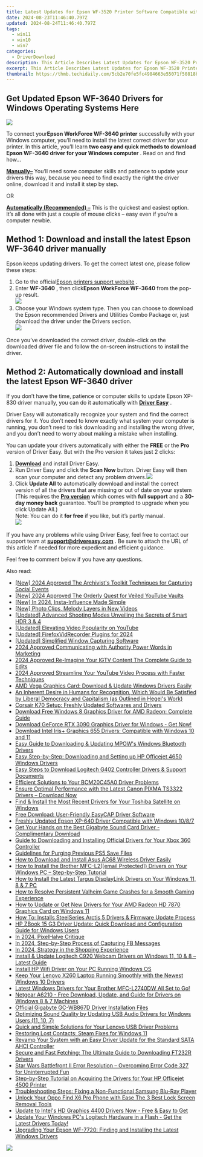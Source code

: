 ```yaml
---
title: Latest Updates for Epson WF-3520 Printer Software Compatible with Windows Operating Systems
date: 2024-08-23T11:46:40.797Z
updated: 2024-08-24T11:46:40.797Z
tags:
  - win11
  - win10
  - win7
categories:
  - DriverDownload
description: This Article Describes Latest Updates for Epson WF-3520 Printer Software Compatible with Windows Operating Systems
excerpt: This Article Describes Latest Updates for Epson WF-3520 Printer Software Compatible with Windows Operating Systems
thumbnail: https://thmb.techidaily.com/5cb2e70fe5fc4984663e55071f50818b86ad28c6053861679577418a188e88c7.jpg
---
```


## Get Updated Epson WF-3640 Drivers for Windows Operating Systems Here

![](https://images.drivereasy.com/wp-content/uploads/2018/09/img_5bacc4586682e.jpg)

 To connect your**Epson WorkForce WF-3640 printer** successfully with your Windows computer, you’ll need to install the latest correct driver for your printer. In this article, you’ll learn **two easy and quick methods to download Epson WF-3640 driver for your Windows computer** . Read on and find how…

[**Manually–**](https://tools.techidaily.com/drivereasy/download/) You’ll need some computer skills and patience to update your drivers this way, because you need to find exactly the right the driver online, download it and install it step by step.

OR

**[Automatically (Recommended) –](https://www.drivereasy.com/knowledge/epson-wf-3640-driver-download-for-windows-computer/#auto)**  This is the quickest and easiest option. It’s all done with just a couple of mouse clicks – easy even if you’re a computer newbie.

## Method 1: Download and install the latest Epson WF-3640 driver manually

 Epson keeps updating drivers. To get the correct latest one, please follow these steps:

1. Go to the official[Epson printers support website](https://epson.com/Support/Printers/sh/s1) .
2. Enter **WF-3640** , then click**Epson WorkForce WF-3640**  from the pop-up result.  
![](https://images.drivereasy.com/wp-content/uploads/2018/09/img_5bacc538d5b7f.jpg)
3. Choose your Windows system type. Then you can choose to download the Epson recommended Drivers and Utilities Combo Package or, just download the driver under the Drivers section.  
![](https://images.drivereasy.com/wp-content/uploads/2018/09/img_5bacc5e32d3b3.jpg)

 Once you’ve downloaded the correct driver, double-click on the downloaded driver file and follow the on-screen instructions to install the driver.

## Method 2: Automatically download and install the latest Epson WF-3640 driver

 If you don’t have the time, patience or computer skills to update Epson XP-830 driver manually, you can do it automatically with **[Driver Easy](https://tools.techidaily.com/drivereasy/download/)**  .

 Driver Easy will automatically recognize your system and find the correct drivers for it. You don’t need to know exactly what system your computer is running, you don’t need to risk downloading and installing the wrong driver, and you don’t need to worry about making a mistake when installing.

 You can update your drivers automatically with either the **FREE**   or the **Pro**   version of Driver Easy. But with the Pro version it takes just 2 clicks:

1. **[Download](https://tools.techidaily.com/drivereasy/download/)**  and install Driver Easy.
2. Run Driver Easy and click the **Scan Now**   button. Driver Easy will then scan your computer and detect any problem drivers.![](https://images.drivereasy.com/wp-content/uploads/2018/09/img_5ba1ea290d77b.jpg)
3. Click **Update All**  to automatically download and install the correct version of all the drivers that are missing or out of date on your system  (This requires the **[Pro version](https://tools.techidaily.com/drivereasy/download/)**  which comes with **full support** and a **30-day money back**  guarantee. You’ll be prompted to upgrade when you click Update All.)  
Note: You can do it   **for free**  if you like, but it’s partly manual.  
![](https://images.drivereasy.com/wp-content/uploads/2018/09/img_5bacc79318441.jpg)

 If you have any problems while using Driver Easy, feel free to contact our support team at **<support@drivereasy.com>** . Be sure to attach the URL of this article if needed for more expedient and efficient guidance.

Feel free to comment below if you have any questions.

<ins class="adsbygoogle"
     style="display:block"
     data-ad-format="autorelaxed"
     data-ad-client="ca-pub-7571918770474297"
     data-ad-slot="1223367746"></ins>



<ins class="adsbygoogle"
     style="display:block"
     data-ad-client="ca-pub-7571918770474297"
     data-ad-slot="8358498916"
     data-ad-format="auto"
     data-full-width-responsive="true"></ins>

<span class="atpl-alsoreadstyle">Also read:</span>
<div><ul>
<li><a href="https://facebook-video-recording.techidaily.com/new-2024-approved-the-archivists-toolkit-techniques-for-capturing-social-events/"><u>[New] 2024 Approved  The Archivist's Toolkit  Techniques for Capturing Social Events</u></a></li>
<li><a href="https://youtube-data.techidaily.com/024-approved-the-orderly-quest-for-veiled-youtube-vaults/"><u>[New] 2024 Approved  The Orderly Quest for Veiled YouTube Vaults</u></a></li>
<li><a href="https://instagram-clips.techidaily.com/new-in-2024-insta-influence-made-simple/"><u>[New] In 2024, Insta-Influence Made Simple</u></a></li>
<li><a href="https://extra-support.techidaily.com/new-photo-clips-melody-layers-in-new-videos/"><u>[New] Photo Clips, Melody Layers in New Videos</u></a></li>
<li><a href="https://extra-information.techidaily.com/updated-advanced-shooting-modes-unveiling-the-secrets-of-smart-hdr-3-and-4/"><u>[Updated] Advanced Shooting Modes  Unveiling the Secrets of Smart HDR 3 & 4</u></a></li>
<li><a href="https://youtube-videos.techidaily.com/updated-elevating-video-popularity-on-youtube/"><u>[Updated] Elevating Video Popularity on YouTube</u></a></li>
<li><a href="https://screen-video-capture.techidaily.com/updated-firefoxvidrecorder-plugins-for-2024/"><u>[Updated] FirefoxVidRecorder Plugins for 2024</u></a></li>
<li><a href="https://screen-activity-recording.techidaily.com/updated-simplified-window-capturing-software/"><u>[Updated] Simplified Window Capturing Software</u></a></li>
<li><a href="https://extra-tips.techidaily.com/2024-approved-communicating-with-authority-power-words-in-marketing/"><u>2024 Approved  Communicating with Authority  Power Words in Marketing</u></a></li>
<li><a href="https://instagram-video-files.techidaily.com/2024-approved-re-imagine-your-igtv-content-the-complete-guide-to-edits/"><u>2024 Approved  Re-Imagine Your IGTV Content  The Complete Guide to Edits</u></a></li>
<li><a href="https://youtube-stream.techidaily.com/2024-approved-streamline-your-youtube-video-process-with-faster-techniques/"><u>2024 Approved  Streamline Your YouTube Video Process with Faster Techniques</u></a></li>
<li><a href="https://win-amazing.techidaily.com/1722962675239-amd-vega-graphics-card-download-and-update-windows-drivers-easily/"><u>AMD Vega Graphics Card: Download & Update Windows Drivers Easily</u></a></li>
<li><a href="https://win-amazing.techidaily.com/1722972648041-an-inherent-desire-in-humans-for-recognition-which-would-be-satisfied-by-liberal-democracy-and-capitalism-as-outlined-in-hegels-work/"><u>An Inherent Desire in Humans for Recognition, Which Would Be Satisfied by Liberal Democracy and Capitalism (as Outlined in Hegel's Work)</u></a></li>
<li><a href="https://win-amazing.techidaily.com/corsair-k70-setup-freshly-updated-softwares-and-drivers/"><u>Corsair K70 Setup: Freshly Updated Softwares and Drivers</u></a></li>
<li><a href="https://win-amazing.techidaily.com/download-free-windows-8-graphics-driver-for-amd-radeon-complete-guide/"><u>Download Free Windows 8 Graphics Driver for AMD Radeon: Complete Guide</u></a></li>
<li><a href="https://win-amazing.techidaily.com/1722969003107-download-geforce-rtx-3090-graphics-driver-for-windows-get-now/"><u>Download GeForce RTX 3090 Graphics Driver for Windows - Get Now!</u></a></li>
<li><a href="https://win-amazing.techidaily.com/download-intel-irisplus-graphics-655-drivers-compatible-with-windows-10-and-11/"><u>Download Intel Iris+ Graphics 655 Drivers: Compatible with Windows 10 and 11</u></a></li>
<li><a href="https://win-amazing.techidaily.com/easy-guide-to-downloading-and-updating-mpows-windows-bluetooth-drivers/"><u>Easy Guide to Downloading & Updating MPOW's Windows Bluetooth Drivers</u></a></li>
<li><a href="https://win-amazing.techidaily.com/easy-step-by-step-downloading-and-setting-up-hp-officejet-4650-windows-drivers/"><u>Easy Step-by-Step: Downloading and Setting up HP Officejet 4650 Windows Drivers</u></a></li>
<li><a href="https://win-amazing.techidaily.com/easy-steps-to-download-logitech-g402-controller-drivers-and-support-documents/"><u>Easy Steps to Download Logitech G402 Controller Drivers & Support Documents</u></a></li>
<li><a href="https://win-amazing.techidaily.com/efficient-solutions-to-your-bcm20c45a0-driver-problems/"><u>Efficient Solutions to Your BCM20C45A0 Driver Problems</u></a></li>
<li><a href="https://win-amazing.techidaily.com/ensure-optimal-performance-with-the-latest-canon-pixma-ts3322-drivers-download-now/"><u>Ensure Optimal Performance with the Latest Canon PIXMA TS3322 Drivers – Download Now</u></a></li>
<li><a href="https://win-amazing.techidaily.com/find-and-install-the-most-recent-drivers-for-your-toshiba-satellite-on-windows/"><u>Find & Install the Most Recent Drivers for Your Toshiba Satellite on Windows</u></a></li>
<li><a href="https://win-amazing.techidaily.com/free-download-user-friendly-easycap-driver-software/"><u>Free Download: User-Friendly EasyCAP Driver Software</u></a></li>
<li><a href="https://win-amazing.techidaily.com/freshly-updated-epson-xp-640-driver-compatible-with-windows-1087/"><u>Freshly Updated Epson XP-640 Driver Compatible with Windows 10/8/7</u></a></li>
<li><a href="https://win-amazing.techidaily.com/get-your-hands-on-the-best-gigabyte-sound-card-driver-complimentary-download/"><u>Get Your Hands on the Best Gigabyte Sound Card Driver - Complimentary Download</u></a></li>
<li><a href="https://win-amazing.techidaily.com/guide-to-downloading-and-installing-official-drivers-for-your-xbox-360-controller/"><u>Guide to Downloading and Installing Official Drivers for Your Xbox 360 Controller</u></a></li>
<li><a href="https://games-able.techidaily.com/guidelines-for-purging-previous-ps5-save-files/"><u>Guidelines for Purging Previous PS5 Save Files</u></a></li>
<li><a href="https://win-amazing.techidaily.com/how-to-download-and-install-asus-ac68-wireless-driver-easily/"><u>How to Download and Install Asus AC68 Wireless Driver Easily</u></a></li>
<li><a href="https://win-amazing.techidaily.com/how-to-install-the-brother-mfc-l2email-protected-drivers-on-your-windows-pc-step-by-step-tutorial/"><u>How to Install the Brother MFC-L2([email Protected]) Drivers on Your Windows PC – Step-by-Step Tutorial</u></a></li>
<li><a href="https://win-amazing.techidaily.com/how-to-install-the-latest-targus-displaylink-drivers-on-your-windows-11-8-and-7-pc/"><u>How to Install the Latest Targus DisplayLink Drivers on Your Windows 11, 8 & 7 PC</u></a></li>
<li><a href="https://win-blog.techidaily.com/how-to-resolve-persistent-valheim-game-crashes-for-a-smooth-gaming-experience/"><u>How to Resolve Persistent Valheim Game Crashes for a Smooth Gaming Experience</u></a></li>
<li><a href="https://win-amazing.techidaily.com/how-to-update-or-get-new-drivers-for-your-amd-radeon-hd-7870-graphics-card-on-windows-11/"><u>How to Update or Get New Drivers for Your AMD Radeon HD 7870 Graphics Card on Windows 11</u></a></li>
<li><a href="https://win-amazing.techidaily.com/how-to-installs-steelseries-arctis-5-drivers-and-firmware-update-process/"><u>How To: Installs SteelSeries Arctis 5 Drivers & Firmware Update Process</u></a></li>
<li><a href="https://win-amazing.techidaily.com/hp-zbook-15-g3-driver-update-quick-download-and-configuration-guide-for-windows-users/"><u>HP ZBook 15 G3 Driver Update: Quick Download and Configuration Guide for Windows Users</u></a></li>
<li><a href="https://screen-sharing-recording.techidaily.com/in-2024-pixelhalve-critique/"><u>In 2024, PixelHalve Critique</u></a></li>
<li><a href="https://video-screen-grab.techidaily.com/in-2024-step-by-step-process-of-capturing-fb-messages/"><u>In 2024, Step-by-Step Process of Capturing FB Messages</u></a></li>
<li><a href="https://some-approaches.techidaily.com/in-2024-strategy-in-the-shopping-experience/"><u>In 2024, Strategy in the Shopping Experience</u></a></li>
<li><a href="https://win-amazing.techidaily.com/install-and-update-logitech-c920-webcam-drivers-on-windows-11-10-and-8-latest-guide/"><u>Install & Update Logitech C920 Webcam Drivers on Windows 11, 10 & 8 – Latest Guide</u></a></li>
<li><a href="https://win-amazing.techidaily.com/install-hp-wifi-driver-on-your-pc-running-windows-os/"><u>Install HP Wifi Driver on Your PC Running Windows OS</u></a></li>
<li><a href="https://win-amazing.techidaily.com/keep-your-lenovo-x260-laptop-running-smoothly-with-the-newest-windows-10-drivers/"><u>Keep Your Lenovo X260 Laptop Running Smoothly with the Newest Windows 10 Drivers</u></a></li>
<li><a href="https://win-amazing.techidaily.com/latest-windows-drivers-for-your-brother-mfc-l2740dw-all-set-to-go/"><u>Latest Windows Drivers for Your Brother MFC-L2740DW All Set to Go!</u></a></li>
<li><a href="https://win-amazing.techidaily.com/netgear-a6210-free-download-update-and-guide-for-drivers-on-windows-8-and-7-machines/"><u>Netgear A6210 - Free Download, Update, and Guide for Drivers on Windows 8 & 7 Machines</u></a></li>
<li><a href="https://win-amazing.techidaily.com/official-gigabyte-gc-wb867d-driver-installation-files/"><u>Official Gigabyte GC-WB867D Driver Installation Files</u></a></li>
<li><a href="https://win-amazing.techidaily.com/optimizing-sound-quality-by-updating-usb-audio-drivers-for-windows-users-11-10-7/"><u>Optimizing Sound Quality by Updating USB Audio Drivers for Windows Users (11, 10, 7)</u></a></li>
<li><a href="https://win-amazing.techidaily.com/quick-and-simple-solutions-for-your-lenovo-usb-driver-problems/"><u>Quick and Simple Solutions for Your Lenovo USB Driver Problems</u></a></li>
<li><a href="https://windows11.techidaily.com/restoring-lost-contacts-steam-fixes-for-windows-11/"><u>Restoring Lost Contacts: Steam Fixes for Windows 11</u></a></li>
<li><a href="https://win-amazing.techidaily.com/revamp-your-system-with-an-easy-driver-update-for-the-standard-sata-ahci-controller/"><u>Revamp Your System with an Easy Driver Update for the Standard SATA AHCI Controller</u></a></li>
<li><a href="https://win-amazing.techidaily.com/1722978265923-secure-and-fast-fetching-the-ultimate-guide-to-downloading-ft232r-drivers/"><u>Secure and Fast Fetching: The Ultimate Guide to Downloading FT232R Drivers</u></a></li>
<li><a href="https://win-solutions.techidaily.com/star-wars-battlefront-ii-error-resolution-overcoming-error-code-327-for-uninterrupted-fun/"><u>Star Wars Battlefront II Error Resolution – Overcoming Error Code 327 for Uninterrupted Fun</u></a></li>
<li><a href="https://win-amazing.techidaily.com/step-by-step-tutorial-on-acquiring-the-drivers-for-your-hp-officejet-4500-printer/"><u>Step-by-Step Tutorial on Acquiring the Drivers for Your HP Officejet 4500 Printer</u></a></li>
<li><a href="https://win-amazing.techidaily.com/troubleshooting-steps-fixing-a-non-functional-samsung-blu-ray-player/"><u>Troubleshooting Steps: Fixing a Non-Functional Samsung Blu-Ray Player</u></a></li>
<li><a href="https://easy-unlock-android.techidaily.com/unlock-your-oppo-find-x6-pro-phone-with-ease-the-3-best-lock-screen-removal-tools-by-drfone-android/"><u>Unlock Your Oppo Find X6 Pro Phone with Ease The 3 Best Lock Screen Removal Tools</u></a></li>
<li><a href="https://win-amazing.techidaily.com/1722972091996-update-to-intels-hd-graphics-4400-drivers-now-free-and-easy-to-get/"><u>Update to Intel's HD Graphics 4400 Drivers Now - Free & Easy to Get</u></a></li>
<li><a href="https://win-amazing.techidaily.com/update-your-windows-pcs-logitech-hardware-in-a-flash-get-the-latest-drivers-today/"><u>Update Your Windows PC's Logitech Hardware in a Flash - Get the Latest Drivers Today!</u></a></li>
<li><a href="https://win-amazing.techidaily.com/upgrading-your-epson-wf-7720-finding-and-installing-the-latest-windows-drivers/"><u>Upgrading Your Epson WF-7720: Finding and Installing the Latest Windows Drivers</u></a></li>
</ul></div>

<!-- affiliate ads begin -->
<a href="https://shop.copernic.com/order/checkout.php?PRODS=41033101&QTY=1&AFFILIATE=108875&CART=1"><img src="https://secure.2checkout.com/images/merchant/8d30aa96e72440759f74bd2306c1fa3d/Copernic-2023-Affiliate-728x90-Elite.png" border="0"></a>
<!-- affiliate ads end -->